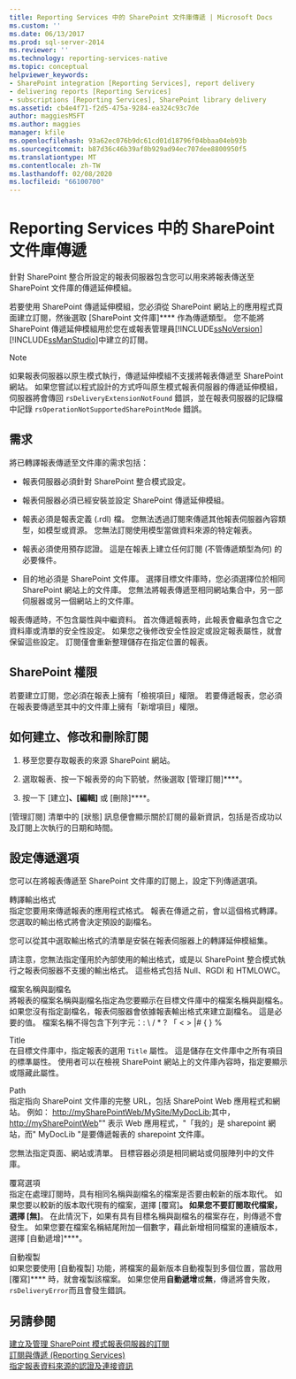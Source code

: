 ```yaml
---
title: Reporting Services 中的 SharePoint 文件庫傳遞 | Microsoft Docs
ms.custom: ''
ms.date: 06/13/2017
ms.prod: sql-server-2014
ms.reviewer: ''
ms.technology: reporting-services-native
ms.topic: conceptual
helpviewer_keywords:
- SharePoint integration [Reporting Services], report delivery
- delivering reports [Reporting Services]
- subscriptions [Reporting Services], SharePoint library delivery
ms.assetid: cb4e4f71-f2d5-475a-9284-ea324c93c7de
author: maggiesMSFT
ms.author: maggies
manager: kfile
ms.openlocfilehash: 93a62ec076b9dc61cd01d18796f04bbaa04eb93b
ms.sourcegitcommit: b87d36c46b39af8b929ad94ec707dee8800950f5
ms.translationtype: MT
ms.contentlocale: zh-TW
ms.lasthandoff: 02/08/2020
ms.locfileid: "66100700"
---
```

# <a name="sharepoint-library-delivery-in-reporting-services"></a>Reporting Services 中的 SharePoint 文件庫傳遞
  針對 SharePoint 整合所設定的報表伺服器包含您可以用來將報表傳送至 SharePoint 文件庫的傳遞延伸模組。  
  
 若要使用 SharePoint 傳遞延伸模組，您必須從 SharePoint 網站上的應用程式頁面建立訂閱，然後選取 [SharePoint 文件庫]**** 作為傳遞類型。 您不能將 SharePoint 傳遞延伸模組用於您在或報表管理員[!INCLUDE[ssNoVersion](../../includes/ssnoversion-md.md)] [!INCLUDE[ssManStudio](../../includes/ssmanstudio-md.md)]中建立的訂閱。  
  
> [!NOTE]  
>  如果報表伺服器以原生模式執行，傳遞延伸模組不支援將報表傳遞至 SharePoint 網站。 如果您嘗試以程式設計的方式呼叫原生模式報表伺服器的傳遞延伸模組，伺服器將會傳回 `rsDeliveryExtensionNotFound` 錯誤，並在報表伺服器的記錄檔中記錄 `rsOperationNotSupportedSharePointMode` 錯誤。  
  
## <a name="requirements"></a>需求  
 將已轉譯報表傳遞至文件庫的需求包括：  
  
-   報表伺服器必須針對 SharePoint 整合模式設定。  
  
-   報表伺服器必須已經安裝並設定 SharePoint 傳遞延伸模組。  
  
-   報表必須是報表定義 (.rdl) 檔。 您無法透過訂閱來傳遞其他報表伺服器內容類型，如模型或資源。 您無法訂閱使用模型當做資料來源的特定報表。  
  
-   報表必須使用預存認證。 這是在報表上建立任何訂閱 (不管傳遞類型為何) 的必要條件。  
  
-   目的地必須是 SharePoint 文件庫。 選擇目標文件庫時，您必須選擇位於相同 SharePoint 網站上的文件庫。 您無法將報表傳遞至相同網站集合中，另一部伺服器或另一個網站上的文件庫。  
  
 報表傳遞時，不包含屬性與中繼資料。 首次傳遞報表時，此報表會繼承包含它之資料庫或清單的安全性設定。 如果您之後修改安全性設定或設定報表屬性，就會保留這些設定。 訂閱僅會重新整理儲存在指定位置的報表。  
  
## <a name="sharepoint-permissions"></a>SharePoint 權限  
 若要建立訂閱，您必須在報表上擁有「檢視項目」權限。 若要傳遞報表，您必須在報表要傳遞至其中的文件庫上擁有「新增項目」權限。  
  
## <a name="how-to-create-modify-and-delete-subscriptions"></a>如何建立、修改和刪除訂閱  
  
1.  移至您要存取報表的來源 SharePoint 網站。  
  
2.  選取報表、按一下報表旁的向下箭號，然後選取 [管理訂閱]****。  
  
3.  按一下 [建立]****、[編輯]**** 或 [刪除]****。  
  
 [管理訂閱] 清單中的 [狀態] 訊息便會顯示關於訂閱的最新資訊，包括是否成功以及訂閱上次執行的日期和時間。  
  
## <a name="setting-delivery-options"></a>設定傳遞選項  
 您可以在將報表傳遞至 SharePoint 文件庫的訂閱上，設定下列傳遞選項。  
  
 轉譯輸出格式  
 指定您要用來傳遞報表的應用程式格式。 報表在傳遞之前，會以這個格式轉譯。 您選取的輸出格式將會決定預設的副檔名。  
  
 您可以從其中選取輸出格式的清單是安裝在報表伺服器上的轉譯延伸模組集。  
  
 請注意，您無法指定僅用於內部使用的輸出格式，或是以 SharePoint 整合模式執行之報表伺服器不支援的輸出格式。 這些格式包括 Null、RGDI 和 HTMLOWC。  
  
 檔案名稱與副檔名  
 將報表的檔案名稱與副檔名指定為您要顯示在目標文件庫中的檔案名稱與副檔名。 如果您沒有指定副檔名，報表伺服器會依據報表輸出格式來建立副檔名。 這是必要的值。 檔案名稱不得包含下列字元：: \ / * ? 「 \< > |# { } %  
  
 Title  
 在目標文件庫中，指定報表的選用 `Title` 屬性。 這是儲存在文件庫中之所有項目的標準屬性。 使用者可以在檢視 SharePoint 網站上的文件庫內容時，指定要顯示或隱藏此屬性。  
  
 Path  
 指定指向 SharePoint 文件庫的完整 URL，包括 SharePoint Web 應用程式和網站。 例如： <http://mySharePointWeb/MySite/MyDocLib>;其中，<http://mySharePointWeb>"" 表示 Web 應用程式，"「我的」是 sharepoint 網站，而" MyDocLib "是要傳遞報表的 sharepoint 文件庫。  
  
 您無法指定頁面、網站或清單。 目標容器必須是相同網站或伺服陣列中的文件庫。  
  
 覆寫選項  
 指定在處理訂閱時，具有相同名稱與副檔名的檔案是否要由較新的版本取代。 如果您要以較新的版本取代現有的檔案，選擇 [覆寫]****。 如果您不要訂閱取代檔案，選擇 [無]****。 在此情況下，如果有具有目標名稱與副檔名的檔案存在，則傳遞不會發生。 如果您要在檔案名稱結尾附加一個數字，藉此新增相同檔案的連續版本，選擇 [自動遞增]****。  
  
 自動複製  
 如果您要使用 [自動複製] 功能，將檔案的最新版本自動複製到多個位置，當啟用 [覆寫]**** 時，就會複製該檔案。 如果您使用**自動遞增**或**無**，傳遞將會失敗， `rsDeliveryError`而且會發生錯誤。  
  
## <a name="see-also"></a>另請參閱  
 [建立及管理 SharePoint 模式報表伺服器的訂閱](create-and-manage-subscriptions-for-sharepoint-mode-report-servers.md)   
 [訂閱與傳遞 &#40;Reporting Services&#41;](subscriptions-and-delivery-reporting-services.md)   
 [指定報表資料來源的認證及連接資訊](../report-data/specify-credential-and-connection-information-for-report-data-sources.md)  
  
  
